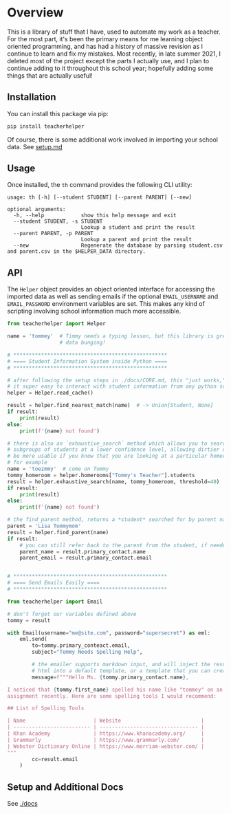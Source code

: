# Overview

This is a library of stuff that I have, used to automate
my work as a teacher. For the most part, it's been the primary means for me
learning object oriented programming, and has had a history of massive revision
as I continue to learn and fix my mistakes. Most recently, in late summer
2021, I deleted most of the project except the parts I actually use, and I
plan to continue adding to it throughout this school year; hopefully adding
some things that are actually useful!

## Installation

You can install this package via pip:

```bash
pip install teacherhelper
```

Of course, there is some additional work involved in importing your school
data. See [setup.md](./docs/setup.md)

## Usage

Once installed, the `th` command provides the following CLI utility:

```
usage: th [-h] [--student STUDENT] [--parent PARENT] [--new]

optional arguments:
  -h, --help            show this help message and exit
  --student STUDENT, -s STUDENT
                        Lookup a student and print the result
  --parent PARENT, -p PARENT
                        Lookup a parent and print the result
  --new                 Regenerate the database by parsing student.csv and parent.csv in the $HELPER_DATA directory.
```

## API

The `Helper` object provides an object oriented interface for accessing
the imported data as well as sending emails if the optional `EMAIL_USERNAME`
and `EMAIL_PASSWORD` environment variables are set. This makes any kind of
scripting involving school information much more accessible.

```python
from teacherhelper import Helper

name = 'tommey'  # Timmy needs a typing lesson, but this library is great for
                 # data bunging!

# **************************************************
# ==== Student Information System inside Python ====
# **************************************************

# after following the setup steps in ./docs/CORE.md, this "just works," making
# it super easy to interact with student information from any python script
helper = Helper.read_cache()

result = helper.find_nearest_match(name)  # -> Union[Student, None]
if result:
    print(result)
else:
    print(f'{name} not found')

# there is also an `exhaustive_search` method which allows you to search within
# subgroups of students at a lower confidence level, allowing dirtier data to
# be more usable if you know that you are looking at a particular homeroom,
# for example
name = 'toezmmy'  # come on Tommy
tommy_homeroom = helper.homerooms["Tommy's Teacher"].students
result = helper.exhaustive_search(name, tommy_homeroom, threshold=40)
if result:
    print(result)
else:
    print(f'{name} not found')

# the find_parent method, returns a *student* searched for by parent name
parent = 'Lisa Tommymom'
result = helper.find_parent(name)
if result:
    # you can still refer back to the parent from the student, if needed
    parent_name = result.primary_contact.name
    parent_email = result.primary_contact.email


# **************************************************
# ==== Send Emails Easily ====
# **************************************************

from teacherhelper import Email

# don't forget our variables defined above
tommy = result

with Email(username="me@site.com", password="supersecret") as eml:
    eml.send(
        to=tommy.primary_conteact.email,
        subject="Tommy Needs Spelling Help",

        # the emailer supports markdown input, and will inject the resulting
        # html into a default template, or a template that you can create!
        message=f"""Hello Ms. {tommy.primary_contact.name},

I noticed that {tommy.first_name} spelled his name like "tommey" on an
assignment recently. Here are some spelling tools I would recommend:

## List of Spelling Tools

| Name                      | Website                          |
| ------------------------- | -------------------------------- |
| Khan Academy              | https://www.khanacademy.org/     |
| Grammarly                 | https://www.grammarly.com/       |
| Webster Dictionary Online | https://www.merriam-webster.com/ |
"""
        cc=result.email
    )
```

## Setup and Additional Docs

See [./docs](https://github.com/jdevries3133/teacher_helper/tree/main/docs)
